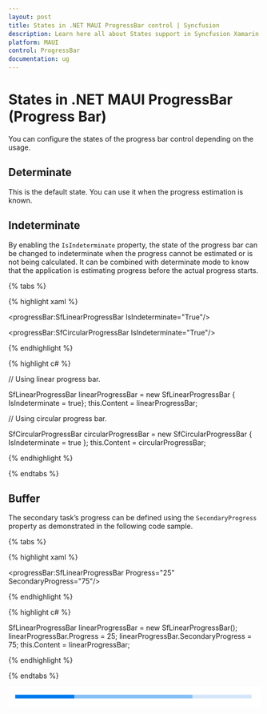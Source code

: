 ```yaml
---
layout: post
title: States in .NET MAUI ProgressBar control | Syncfusion
description: Learn here all about States support in Syncfusion Xamarin ProgressBar (Progress Bar) control and more.
platform: MAUI
control: ProgressBar
documentation: ug
---
```


# States in .NET MAUI ProgressBar (Progress Bar)

You can configure the states of the progress bar control depending on the usage.

## Determinate

This is the default state. You can use it when the progress estimation is known.

## Indeterminate

By enabling the `IsIndeterminate` property, the state of the progress bar can be changed to indeterminate when the progress cannot be estimated or is not being calculated. It can be combined with determinate mode to know that the application is estimating progress before the actual progress starts.

{% tabs %} 

{% highlight xaml %} 

<!--Using linear progress bar-->

<progressBar:SfLinearProgressBar IsIndeterminate="True"/>

<!--Using circular progress bar-->

<progressBar:SfCircularProgressBar IsIndeterminate="True"/>

{% endhighlight %}

{% highlight c# %}

// Using linear progress bar. 

SfLinearProgressBar linearProgressBar = new SfLinearProgressBar { IsIndeterminate = true};
this.Content = linearProgressBar;

// Using circular progress bar.

SfCircularProgressBar circularProgressBar = new SfCircularProgressBar { IsIndeterminate = true };
this.Content = circularProgressBar;

{% endhighlight %}

{% endtabs %} 

## Buffer

The secondary task’s progress can be defined using the `SecondaryProgress` property as demonstrated in the following code sample.

{% tabs %} 

{% highlight xaml %} 

<progressBar:SfLinearProgressBar Progress="25" 
                                 SecondaryProgress="75"/>

{% endhighlight %}

{% highlight c# %}

SfLinearProgressBar linearProgressBar = new SfLinearProgressBar();
linearProgressBar.Progress = 25;
linearProgressBar.SecondaryProgress = 75;
this.Content = linearProgressBar;

{% endhighlight %}

{% endtabs %} 

![Buffer](images\states\buffer.png)
